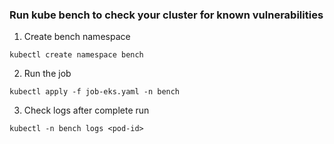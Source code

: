 ### Run kube bench to check your cluster for known vulnerabilities

1. Create bench namespace

`kubectl create namespace bench`

2. Run the job

`kubectl apply -f job-eks.yaml -n bench`


3. Check logs after complete run

`kubectl -n bench logs <pod-id>`
